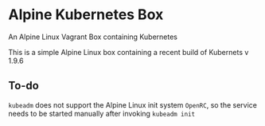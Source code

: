 # Alpine Kubernetes Box
An Alpine Linux Vagrant Box containing Kubernetes


This is a simple Alpine Linux box containing a recent build of Kubernets v 1.9.6

## To-do
`kubeadm` does not support the Alpine Linux init system `OpenRC`, so the service needs to be started manually after invoking `kubeadm init`
